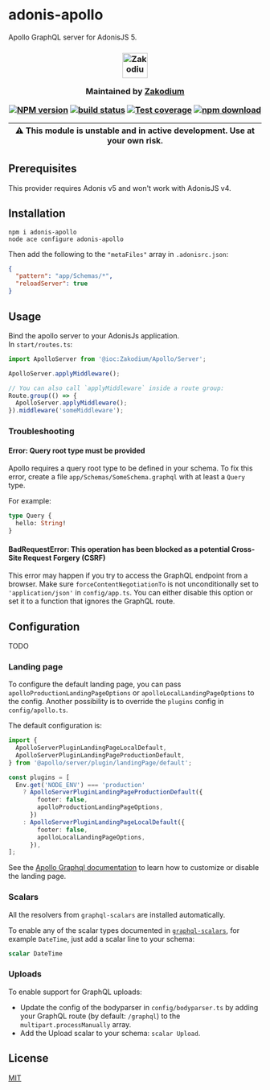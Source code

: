# adonis-apollo

Apollo GraphQL server for AdonisJS 5.

<h3 align="center">

  <a href="https://www.zakodium.com">
    <img src="https://www.zakodium.com/brand/zakodium-logo-white.svg" width="50" alt="Zakodium logo" />
  </a>

  <p>
    Maintained by <a href="https://www.zakodium.com">Zakodium</a>
  </p>

[![NPM version][npm-image]][npm-url]
[![build status][ci-image]][ci-url]
[![Test coverage][codecov-image]][codecov-url]
[![npm download][download-image]][download-url]

| :warning: This module is unstable and in active development. Use at your own risk. |
| ---------------------------------------------------------------------------------- |

</h3>

## Prerequisites

This provider requires Adonis v5 and won't work with AdonisJS v4.

## Installation

```console
npm i adonis-apollo
node ace configure adonis-apollo
```

Then add the following to the `"metaFiles"` array in `.adonisrc.json`:

```json
{
  "pattern": "app/Schemas/*",
  "reloadServer": true
}
```

## Usage

Bind the apollo server to your AdonisJs application.  
In `start/routes.ts`:

```ts
import ApolloServer from '@ioc:Zakodium/Apollo/Server';

ApolloServer.applyMiddleware();

// You can also call `applyMiddleware` inside a route group:
Route.group(() => {
  ApolloServer.applyMiddleware();
}).middleware('someMiddleware');
```

### Troubleshooting

#### Error: Query root type must be provided

Apollo requires a query root type to be defined in your schema.
To fix this error, create a file `app/Schemas/SomeSchema.graphql` with at least
a `Query` type.

For example:

```graphql
type Query {
  hello: String!
}
```

#### BadRequestError: This operation has been blocked as a potential Cross-Site Request Forgery (CSRF)

This error may happen if you try to access the GraphQL endpoint from a browser.
Make sure `forceContentNegotiationTo` is not unconditionally set to `'application/json'` in `config/app.ts`.
You can either disable this option or set it to a function that ignores the GraphQL route.

## Configuration

TODO

### Landing page

To configure the default landing page, you can pass `apolloProductionLandingPageOptions`
or `apolloLocalLandingPageOptions` to the config. Another possibility is to
override the `plugins` config in `config/apollo.ts`.

The default configuration is:

```ts
import {
  ApolloServerPluginLandingPageLocalDefault,
  ApolloServerPluginLandingPageProductionDefault,
} from '@apollo/server/plugin/landingPage/default';

const plugins = [
  Env.get('NODE_ENV') === 'production'
    ? ApolloServerPluginLandingPageProductionDefault({
        footer: false,
        apolloProductionLandingPageOptions,
      })
    : ApolloServerPluginLandingPageLocalDefault({
        footer: false,
        apolloLocalLandingPageOptions,
      }),
];
```

See the [Apollo Graphql documentation](https://www.apollographql.com/docs/apollo-server/api/plugin/landing-pages/) to
learn how to customize or disable the landing page.

### Scalars

All the resolvers from `graphql-scalars` are installed automatically.

To enable any of the scalar types documented in [`graphql-scalars`](https://www.graphql-scalars.dev/docs/scalars/big-int/),
for example `DateTime`, just add a scalar line to your schema:

```graphql
scalar DateTime
```

### Uploads

To enable support for GraphQL uploads:

- Update the config of the bodyparser in `config/bodyparser.ts` by adding your GraphQL route (by default: `/graphql`) to the `multipart.processManually` array.
- Add the Upload scalar to your schema: `scalar Upload`.

## License

[MIT](./LICENSE)

[npm-image]: https://img.shields.io/npm/v/adonis-apollo.svg
[npm-url]: https://www.npmjs.com/package/adonis-apollo
[ci-image]: https://github.com/zakodium/adonis-apollo/workflows/Node.js%20CI/badge.svg?branch=main
[ci-url]: https://github.com/zakodium/adonis-apollo/actions?query=workflow%3A%22Node.js+CI%22
[codecov-image]: https://img.shields.io/codecov/c/github/zakodium/adonis-apollo.svg
[codecov-url]: https://codecov.io/gh/zakodium/adonis-apollo
[download-image]: https://img.shields.io/npm/dm/adonis-apollo.svg
[download-url]: https://www.npmjs.com/package/adonis-apollo
